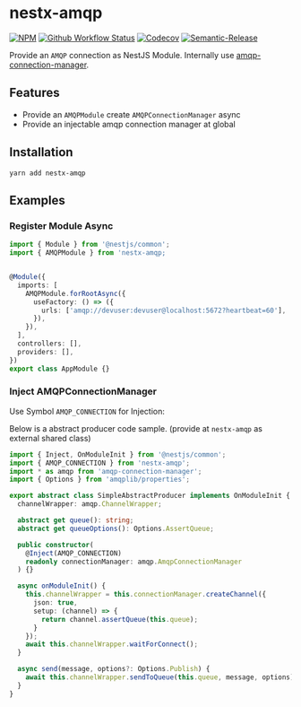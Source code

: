 # nestx-amqp

[![NPM](https://img.shields.io/npm/v/@nestx/amqp.svg)](https://www.npmjs.com/package/@nestx/amqp)
[![Github Workflow Status](https://github.com/nest-x/nestx-amqp/workflows/ci/badge.svg)](https://github.com/nest-x/nestx-amqp)
[![Codecov](https://codecov.io/gh/nest-x/nestx-amqp/branch/master/graph/badge.svg)](https://codecov.io/gh/nest-x/nestx-amqp)
[![Semantic-Release](https://img.shields.io/badge/%20%20%F0%9F%93%A6%F0%9F%9A%80-semantic--release-e10079.svg)](https://github.com/semantic-release/semantic-release)


Provide an `AMQP` connection as NestJS Module. Internally use [amqp-connection-manager](https://www.npmjs.com/package/amqp-connection-manager).



## Features

- Provide an `AMQPModule` create `AMQPConnectionManager` async
- Provide an injectable amqp connection manager at global


## Installation

```shell script
yarn add nestx-amqp
```


## Examples

### Register Module Async


```typescript
import { Module } from '@nestjs/common';
import { AMQPModule } from 'nestx-amqp;


@Module({
  imports: [
    AMQPModule.forRootAsync({
      useFactory: () => ({
        urls: ['amqp://devuser:devuser@localhost:5672?heartbeat=60'],
      }),
    }),
  ],
  controllers: [],
  providers: [],
})
export class AppModule {}
```


### Inject AMQPConnectionManager

Use Symbol `AMQP_CONNECTION` for Injection:

Below is a abstract producer code sample. (provide at `nestx-amqp` as external shared class)

```typescript
import { Inject, OnModuleInit } from '@nestjs/common';
import { AMQP_CONNECTION } from 'nestx-amqp';
import * as amqp from 'amqp-connection-manager';
import { Options } from 'amqplib/properties';

export abstract class SimpleAbstractProducer implements OnModuleInit {
  channelWrapper: amqp.ChannelWrapper;

  abstract get queue(): string;
  abstract get queueOptions(): Options.AssertQueue;

  public constructor(
    @Inject(AMQP_CONNECTION)
    readonly connectionManager: amqp.AmqpConnectionManager
  ) {}

  async onModuleInit() {
    this.channelWrapper = this.connectionManager.createChannel({
      json: true,
      setup: (channel) => {
        return channel.assertQueue(this.queue);
      }
    });
    await this.channelWrapper.waitForConnect();
  }

  async send(message, options?: Options.Publish) {
    await this.channelWrapper.sendToQueue(this.queue, message, options);
  }
}

```
